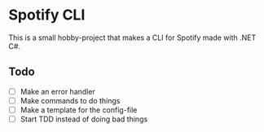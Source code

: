 # Spotify CLI

This is a small hobby-project that makes a CLI for Spotify made with .NET C#.

## Todo

- [ ] Make an error handler
- [ ] Make commands to do things
- [ ] Make a template for the config-file
- [ ] Start TDD instead of doing bad things